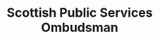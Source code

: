 ---
schema: default
title: Scottish Public Services Ombudsman
description: a public body for Scotland 
logo: ''
type:
- Commissions, Commissioners and Ombudsmen
portal_url: ''
org_url: https://www.spso.org.uk
twitter_handle: 
wikidata_qid: Q7437918
wdtk_id: scottish_public_services_ombudsman
---